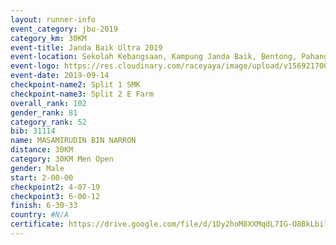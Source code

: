 ```yaml
---
layout: runner-info 
event_category: jbu-2019 
category_km: 30KM 
event-title: Janda Baik Ultra 2019 
event-location: Sekolah Kebangsaan, Kampung Janda Baik, Bentong, Pahang, Malaysia 
event-logo: https://res.cloudinary.com/raceyaya/image/upload/v1569217009/logo/janda-baik_vch1pc.jpg 
event-date: 2019-09-14 
checkpoint-name2: Split 1 SMK 
checkpoint-name3: Split 2 E Farm 
overall_rank: 102
gender_rank: 81
category_rank: 52
bib: 31114
name: MASAMIRUDIN BIN NARRON
distance: 30KM
category: 30KM Men Open
gender: Male
start: 2-00-00
checkpoint2: 4-07-19
checkpoint3: 6-00-12
finish: 6-30-33
country: #N/A
certificate: https://drive.google.com/file/d/1Dy2hoM8XXMqdL7IG-O8BkLbilet1j-j_/view?usp=sharing
---
```

